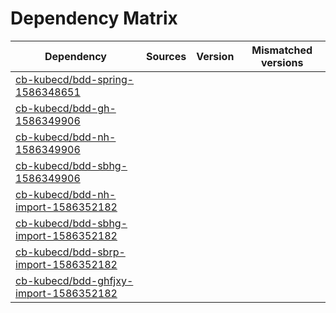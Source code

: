 # Dependency Matrix

Dependency | Sources | Version | Mismatched versions
---------- | ------- | ------- | -------------------
[cb-kubecd/bdd-spring-1586348651](https://github.com/cb-kubecd/bdd-spring-1586348651.git) |  | []() | 
[cb-kubecd/bdd-gh-1586349906](https://github.com/cb-kubecd/bdd-gh-1586349906.git) |  | []() | 
[cb-kubecd/bdd-nh-1586349906](https://github.com/cb-kubecd/bdd-nh-1586349906.git) |  | []() | 
[cb-kubecd/bdd-sbhg-1586349906](https://github.com/cb-kubecd/bdd-sbhg-1586349906.git) |  | []() | 
[cb-kubecd/bdd-nh-import-1586352182](https://github.com/cb-kubecd/bdd-nh-import-1586352182.git) |  | []() | 
[cb-kubecd/bdd-sbhg-import-1586352182](https://github.com/cb-kubecd/bdd-sbhg-import-1586352182.git) |  | []() | 
[cb-kubecd/bdd-sbrp-import-1586352182](https://github.com/cb-kubecd/bdd-sbrp-import-1586352182.git) |  | []() | 
[cb-kubecd/bdd-ghfjxy-import-1586352182](https://github.com/cb-kubecd/bdd-ghfjxy-import-1586352182.git) |  | []() | 
